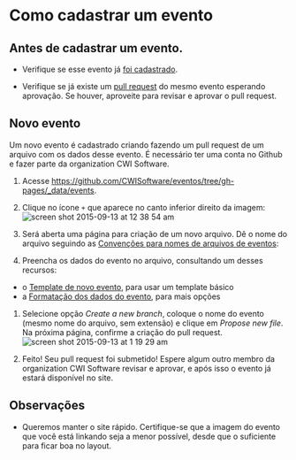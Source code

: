 # Como cadastrar um evento

## Antes de cadastrar um evento.

- Verifique se esse evento já [foi cadastrado](http://cwisoftware.github.io/eventos).

- Verifique se já existe um [pull request](https://github.com/CWISoftware/eventos/pulls) do mesmo evento esperando aprovação. Se houver, aproveite para revisar e aprovar o pull request.

## Novo evento

Um novo evento é cadastrado criando fazendo um pull request de um arquivo com os dados desse evento. É necessário ter uma conta no Github e fazer parte da organization CWI Software.

1. Acesse https://github.com/CWISoftware/eventos/tree/gh-pages/_data/events.

1. Clique no ícone `+` que aparece no canto inferior direito da imagem: ![screen shot 2015-09-13 at 12 38 54 am](https://cloud.githubusercontent.com/assets/4842605/9835112/fddb4d3e-59af-11e5-8d22-5946d2c3d01a.png)

1. Será aberta uma página para criação de um novo arquivo. Dê o nome do arquivo seguindo as [Convenções para nomes de arquivos de eventos](file_naming.md):

1. Preencha os dados do evento no arquivo, consultando um desses recursos:
  - o [Template de novo evento](event_template.yml), para usar um template básico
  - a [Formatação dos dados do evento](data_format.md), para mais opções

1. Selecione opção *Create a new branch*, coloque o nome do evento (mesmo nome do arquivo, sem extensão) e clique em *Propose new file*. Na próxima página, confirme a criação do pull request. ![screen shot 2015-09-13 at 1 19 29 am](https://cloud.githubusercontent.com/assets/4842605/9835221/8647fc94-59b5-11e5-9081-1ad8d55c7689.png)

1. Feito! Seu pull request foi submetido! Espere algum outro membro da organization CWI Software revisar e aprovar, e após isso o evento já estará disponível no site.

## Observações

- Queremos manter o site rápido. Certifique-se que a imagem do evento que você está linkando seja a menor possível, desde que o suficiente para ficar boa no layout.
